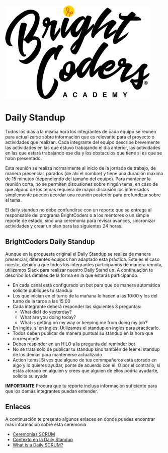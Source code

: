 ![MagmaHackers Logo](../imgs/logo-bc.png)

# Daily Standup

Todos los días a la misma hora los integrantes de cada equipo se reunen para actualizarse sobre información que es relevante para el proyecto o actividades que realizan. Cada integrante del equipo describe brevemente las actividades en las que estuvo trabajando el día anterior, las actividades en las que estará trabajando ese día y los obstaculos que tiene si es que se habn presentado.

Esta reunión se realiza normalmente al inicio de la jornada de trabajo, de manera presencial, parados (de ahí el nombre) y tiene una duración máxima de 15 minutos (dependiendo del tamaño del equipo). Para mantener la reunión corta, no se permiten discusiones sobre ningún tema, en caso de que alguno de los temas requiera de mayor discusión los interesados simplemente pueden acordar una reunión posterior para profundizar sobre el tema.

El daily standup no debe confundirse con un reporte que se entrega al responsable del programa BrightCoders o a los mentores o un simple reporte de estado, sino una ceremonia para revisar avances, sincronizar actividades y crear un plan para las siguientes 24 horas.

## BrightCoders Daily Standup

Aunque en la propuesta original el Daily Standup se realiza de manera presencial, diferentes equipos han adaptado esta práctica. Este es el caso nuesto, debido a que todos los integrantes participamos de manera remota, utilizamos Slack para realizar nuestro Daily Stand up. A continuación te describo los detalles de la forma en la que estarás participando.

- En cada canal está configurado un bot para que de manera automática solicite publiques tu standup
- Los que inician en el turno de la mañana lo hacen a las 10:00 y los del turno de la tarde a las 15:00
- Cada integrante deberá responder las siguientes 3 preguntas:
  - What did I do yesterday?
  - What are you doing today?
  - What is getting on my way or keeping me from doing my job?
- En inglés, sí en inglés. Utilizamos el standup en inglés para practicarlo.
- Todos deben publicar de manera puntual su standup en la hora que corresponde
- Debes respinder en un HILO a la pregunta del reminder bot
- No se trata solo de publicar tu standup sino también de leer el standup de los demás para mantenerse actualizado
- Action items! Si ves que alguno de tus commpañeros está atorado en algo y lo quieres ayudar, ponte de acuerdo con el. O por el contrario, si estás atorado en alguien y crees que alguien de ellos podría ayudarte, solicita su ayuda.

**IMPORTANTE** Procura que tu reporte incluya información suficiente para que los demás integrantes puedan entender.

## Enlaces

A continuación te presento algunos enlaces en donde puedes encontrar más información sobre esta ceremonia

- [Ceremonias SCRUM](https://www.atlassian.com/agile/scrum/ceremonies)
- [Contexto en la Daily Standup](https://www.scrum.mx/informate/la-ventana-a-la-cultura-del-equipo)
- [What is a Daily SCRUM?](https://www.scrum.org/resources/what-is-a-daily-scrum)


